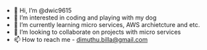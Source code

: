 - 👋 Hi, I’m @dwic9615
- 👀 I’m interested in coding and playing with my dog
- 🌱 I’m currently learning micro services, AWS archietcture and etc.
- 💞️ I’m looking to collaborate on projects with micro services
- 📫 How to reach me - dimuthu.billa@gmail.com

<!---
dwic9615/dwic9615 is a ✨ special ✨ repository because its `README.md` (this file) appears on your GitHub profile.
You can click the Preview link to take a look at your changes.
--->
